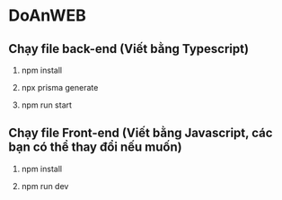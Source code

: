 # DoAnWEB
## Chạy file back-end (Viết bằng Typescript)
1. npm install

2. npx prisma generate

3. npm run start

## Chạy file Front-end (Viết bằng Javascript, các bạn có thể thay đổi nếu muốn)
1. npm install

2. npm run dev